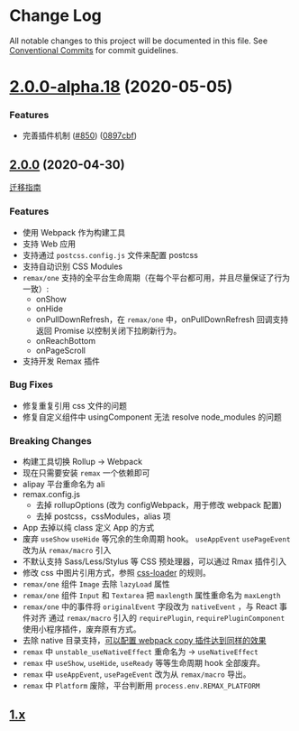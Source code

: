 # Change Log

All notable changes to this project will be documented in this file.
See [Conventional Commits](https://conventionalcommits.org) for commit guidelines.

# [2.0.0-alpha.18](https://github.com/remaxjs/remax/compare/v2.0.0-alpha.17...v2.0.0-alpha.18) (2020-05-05)

### Features

- 完善插件机制 ([#850](https://github.com/remaxjs/remax/issues/850)) ([0897cbf](https://github.com/remaxjs/remax/commit/0897cbf0d427362981d3d9523ff38259ff4abebb))

## [2.0.0](https://github.com/remaxjs/remax/milestone/4?closed=1) (2020-04-30)

[迁移指南](https://remaxjs.org/guide/v2-migration)

### Features

- 使用 Webpack 作为构建工具
- 支持 Web 应用
- 支持通过 `postcss.config.js` 文件来配置 postcss
- 支持自动识别 CSS Modules
- `remax/one` 支持的全平台生命周期（在每个平台都可用，并且尽量保证了行为一致）:
  - onShow
  - onHide
  - onPullDownRefresh，在 `remax/one` 中，onPullDownRefresh 回调支持返回 Promise 以控制关闭下拉刷新行为。
  - onReachBottom
  - onPageScroll
- 支持开发 Remax 插件

### Bug Fixes

- 修复重复引用 css 文件的问题
- 修复自定义组件中 usingComponent 无法 resolve node_modules 的问题

### Breaking Changes

- 构建工具切换 Rollup -> Webpack
- 现在只需要安装 `remax` 一个依赖即可
- alipay 平台重命名为 ali
- remax.config.js
  - 去掉 rollupOptions (改为 configWebpack，用于修改 webpack 配置)
  - 去掉 postcss，cssModules，alias 项
- App 去掉以纯 class 定义 App 的方式
- 废弃 `useShow` `useHide` 等冗余的生命周期 hook。 `useAppEvent` `usePageEvent` 改为从 `remax/macro` 引入
- 不默认支持 Sass/Less/Stylus 等 CSS 预处理器，可以通过 Rmax 插件引入
- 修改 css 中图片引用方式，参照 [css-loader](https://github.com/webpack-contrib/css-loader#url) 的规则。
- `remax/one` 组件 `Image` 去除 `lazyLoad` 属性
- `remax/one` 组件 `Input` 和 `Textarea` 把 `maxlength` 属性重命名为 `maxLength`
- `remax/one` 中的事件将 `originalEvent` 字段改为 `nativeEvent` ，与 React 事件对齐
  通过 `remax/macro` 引入的 `requirePlugin`, `requirePluginComponent` 使用小程序插件，废弃原有方式。
- 去除 native 目录支持，[可以配置 webpack copy 插件达到同样的效果](https://remaxjs.org/guide/advanced/hybrid#%E5%8E%9F%E7%94%9F%E6%B7%B7%E5%90%88%E5%BC%80%E5%8F%91)
- `remax` 中 `unstable_useNativeEffect` 重命名为 -> `useNativeEffect`
- `remax` 中 `useShow`, `useHide`, `useReady` 等等生命周期 hook 全部废弃。
- `remax` 中 `useAppEvent`, `usePageEvent` 改为从 `remax/macro` 导出。
- `remax` 中 `Platform` 废除，平台判断用 `process.env.REMAX_PLATFORM`

## [1.x](https://github.com/remaxjs/remax/blob/v1/CHANGELOG.md)
